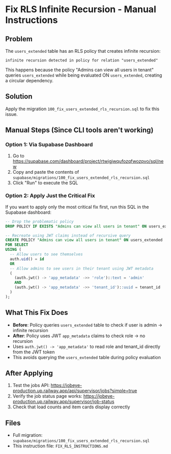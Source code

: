 # Fix RLS Infinite Recursion - Manual Instructions

## Problem
The `users_extended` table has an RLS policy that creates infinite recursion:
```
infinite recursion detected in policy for relation "users_extended"
```

This happens because the policy "Admins can view all users in tenant" queries `users_extended` while being evaluated ON `users_extended`, creating a circular dependency.

## Solution
Apply the migration `100_fix_users_extended_rls_recursion.sql` to fix this issue.

## Manual Steps (Since CLI tools aren't working)

### Option 1: Via Supabase Dashboard
1. Go to https://supabase.com/dashboard/project/rtwigjwqufozqfwozpvo/sql/new
2. Copy and paste the contents of `supabase/migrations/100_fix_users_extended_rls_recursion.sql`
3. Click "Run" to execute the SQL

### Option 2: Apply Just the Critical Fix
If you want to apply only the most critical fix first, run this SQL in the Supabase dashboard:

```sql
-- Drop the problematic policy
DROP POLICY IF EXISTS "Admins can view all users in tenant" ON users_extended;

-- Recreate using JWT claims instead of recursive query
CREATE POLICY "Admins can view all users in tenant" ON users_extended
FOR SELECT
USING (
  -- Allow users to see themselves
  auth.uid() = id
  OR
  -- Allow admins to see users in their tenant using JWT metadata
  (
    (auth.jwt() -> 'app_metadata' ->> 'role')::text = 'admin'
    AND
    (auth.jwt() -> 'app_metadata' ->> 'tenant_id')::uuid = tenant_id
  )
);
```

## What This Fix Does
- **Before**: Policy queries `users_extended` table to check if user is admin → infinite recursion
- **After**: Policy uses JWT `app_metadata` claims to check role → no recursion
- Uses `auth.jwt() -> 'app_metadata'` to read role and tenant_id directly from the JWT token
- This avoids querying the `users_extended` table during policy evaluation

## After Applying
1. Test the jobs API: https://jobeye-production.up.railway.app/api/supervisor/jobs?simple=true
2. Verify the job status page works: https://jobeye-production.up.railway.app/supervisor/job-status
3. Check that load counts and item cards display correctly

## Files
- Full migration: `supabase/migrations/100_fix_users_extended_rls_recursion.sql`
- This instruction file: `FIX_RLS_INSTRUCTIONS.md`
